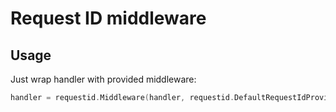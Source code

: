 # Request ID middleware

## Usage

Just wrap handler with provided middleware:
```go                                                                      
handler = requestid.Middleware(handler, requestid.DefaultRequestIdProvider)
```
